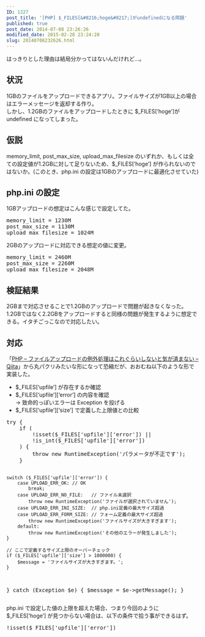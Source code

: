 ```yaml
---
ID: 1327
post_title: '[PHP] $_FILES[&#8216;hoge&#8217;]がundefinedになる問題'
published: true
post_date: 2014-07-08 23:26:26
modified_date: 2015-02-28 23:24:20
slug: 20140708232626.html
---
```

<p>はっきりとした理由は結局分かってはないんだけれど…。<br />
<!--more--></p>
<h2>状況</h2>
<p>1GBのファイルをアップロードできるアプリ。ファイルサイズが1GB以上の場合はエラーメッセージを返却する作り。<br />
しかし、1.2GBのファイルをアップロードしたときに $_FILES[&#8216;hoge&#8217;]が undefined になってしまった。</p>
<h2>仮説</h2>
<p>memory_limit, post_max_size, upload_max_filesize のいずれか、もしくは全ての設定値が1.2GBに対して足りないため、$_FILES[&#8216;hoge&#8217;] が作られないのではないか。(このとき、php.ini の設定は1GBのアップロードに最適化させていた)</p>
<h2>php.ini の設定</h2>
<p>1GBアップロードの想定はこんな感じで設定してた。</p>
<pre>memory_limit = 1230M
post_max_size = 1130M
upload_max_filesize = 1024M
</pre>
<p>2GBのアップロードに対応できる想定の値に変更。</p>
<pre>memory_limit = 2460M
post_max_size = 2260M
upload_max_filesize = 2048M</pre>
<h2>検証結果</h2>
<p>2GBまで対応させることで1.2GBのアップロードで問題が起きなくなった。<br />
1.2GBではなく2.2GBをアップロードすると同様の問題が発生するように想定できる。イタチごっこなので対応したい。</p>
<h2>対応</h2>
<p>「<a href="http://qiita.com/mpyw/items/939964377766a54d4682" target="_blank">PHP &#8211; ファイルアップロードの例外処理はこれぐらいしないと気が済まない &#8211; Qiita</a>」から丸パクリみたいな形になって恐縮だが、おおむね以下のような形で実装した。</p>
<ul>
<li>$_FILES[&#8216;upfile&#8217;] が存在するか確認</li>
<li>$_FILES[&#8216;upfile&#8217;][&#8216;error&#8217;] の内容を確認<br />
→ 致命的っぽいエラーは Exception を投げる</li>
<li>$_FILES[&#8216;upfile&#8217;][&#8216;size&#8217;] で定義した上限値との比較</li>
</ul>
<pre class="prettyprint linenums lang-php">try {
    if (
        !isset($_FILES['upfile']['error']) ||
        !is_int($_FILES['upfile']['error'])
    ) {
        throw new RuntimeException('パラメータが不正です');
    }

    switch ($_FILES['upfile']['error']) {
        case UPLOAD_ERR_OK: // OK
            break;
        case UPLOAD_ERR_NO_FILE:   // ファイル未選択
            throw new RuntimeException('ファイルが選択されていません');
        case UPLOAD_ERR_INI_SIZE:  // php.ini定義の最大サイズ超過
        case UPLOAD_ERR_FORM_SIZE: // フォーム定義の最大サイズ超過
            throw new RuntimeException('ファイルサイズが大きすぎます');
        default:
            throw new RuntimeException('その他のエラーが発生しました');
    }

    // ここで定義するサイズ上限のオーバーチェック
    if ($_FILES['upfile']['size'] > 1000000) {
        $message = 'ファイルサイズが大きすぎます。';
    }

} catch (Exception $e) {
    $message = $e->getMessage();
}
</pre>
<p>php.ini で設定した値の上限を超えた場合、つまり今回のように $_FILES[&#8216;hoge&#8217;] が見つからない場合は、以下の条件で拾う事ができるはず。</p>
<pre>!isset($_FILES['upfile']['error'])</pre>